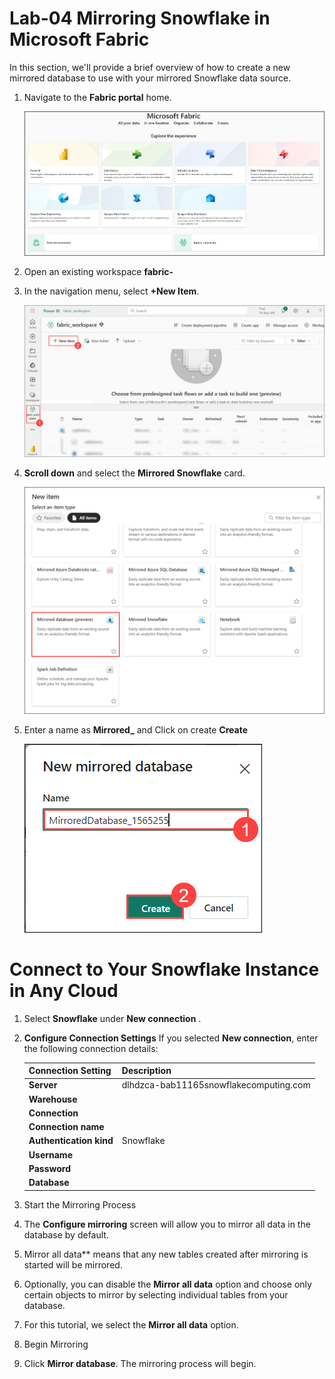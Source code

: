 # Lab-04 Mirroring Snowflake in Microsoft Fabric

In this section, we'll provide a brief overview of how to create a new mirrored database to use with your mirrored Snowflake data source.

1. Navigate to the **Fabric portal** home.

    ![](../media/Lab-01/image10.png)

2. Open an existing workspace **fabric-<inject key="DeploymentID" enableCopy="false"/>**

3. In the navigation menu, select **+New Item**.

   ![](../media/Lab-01/fabric-new.png)

4. **Scroll down** and select the **Mirrored Snowflake** card.

     ![](../media/Lab-04/mirrored-db.png)

1. Enter a name as **Mirrored_<inject key="DeploymentID" enableCopy="false"/>** and Click on create **Create**

     ![](../media/Lab-04/md-1.png)

# Connect to Your Snowflake Instance in Any Cloud

1. Select **Snowflake** under **New connection** . 

2. **Configure Connection Settings**
   If you selected **New connection**, enter the following connection details:

   | Connection Setting | Description |
   |------------------------|-----------------|
   | **Server**             | dlhdzca-bab11165snowflakecomputing.com|
   | **Warehouse**          |  |
   | **Connection**         |  |
   | **Connection name**    | |
   | **Authentication kind** | Snowflake |
   | **Username**           | |
   | **Password**           | |
   | **Database**           |  |

5. Start the Mirroring Process
   
1. The **Configure mirroring** screen will allow you to mirror all data in the database by default.

2. Mirror all data** means that any new tables created after mirroring is started will be mirrored.

3. Optionally, you can disable the **Mirror all data** option and choose only certain objects to mirror by selecting individual tables from your database.

4. For this tutorial, we select the **Mirror all data** option.

5. Begin Mirroring

6. Click **Mirror database**. The mirroring process will begin.

